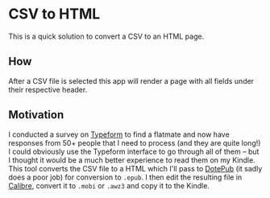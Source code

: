 # CSV to HTML

This is a quick solution to convert a CSV to an HTML page.

## How

After a CSV file is selected this app will render a page with all fields under their respective header.

## Motivation

I conducted a survey on [Typeform](https://www.typeform.com/) to find a flatmate and now have responses from 50+ people that I need to process (and they are quite long!) I could obviously use the Typeform interface to go through all of them – but I thought it would be a much better experience to read them on my Kindle. This tool converts the CSV file to a HTML which I'll pass to [DotePub](https://dotepub.com/) (it sadly does a poor job) for conversion to `.epub`. I then edit the resulting file in [Calibre](https://calibre-ebook.com/), convert it to `.mobi` or `.awz3` and copy it to the Kindle.
